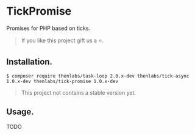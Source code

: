 
# TickPromise

Promises for PHP based on ticks.

>If you like this project gift us a ⭐.

## Installation.

    $ composer require thenlabs/task-loop 2.0.x-dev thenlabs/tick-async 1.0.x-dev thenlabs/tick-promise 1.0.x-dev

>This project not contains a stable version yet.

## Usage.

TODO